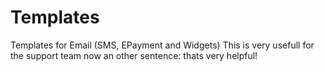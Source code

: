 # Templates
Templates for Email (SMS, EPayment and Widgets)
This is very usefull for the support team
now an other sentence: thats very helpful!
